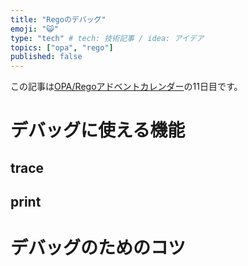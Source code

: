 ```yaml
---
title: "Regoのデバッグ"
emoji: "😺"
type: "tech" # tech: 技術記事 / idea: アイデア
topics: ["opa", "rego"]
published: false
---
```


この記事は[OPA/Regoアドベントカレンダー](https://adventar.org/calendars/6601)の11日目です。

# デバッグに使える機能

## trace


## print




# デバッグのためのコツ

